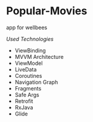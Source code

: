 # Popular-Movies
app for wellbees

*Used Technologies*
* ViewBinding
* MVVM Architecture
* ViewModel
* LiveData
* Coroutines
* Navigation Graph
* Fragments
* Safe Args
* Retrofit
* RxJava
* Glide
